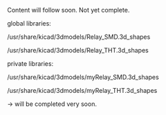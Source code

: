 Content will follow soon. Not yet complete.

global libraries:

/usr/share/kicad/3dmodels/Relay_SMD.3d_shapes

/usr/share/kicad/3dmodels/Relay_THT.3d_shapes

private libraries:

/usr/share/kicad/3dmodels/myRelay_SMD.3d_shapes

/usr/share/kicad/3dmodels/myRelay_THT.3d_shapes

-> will be completed very soon.
